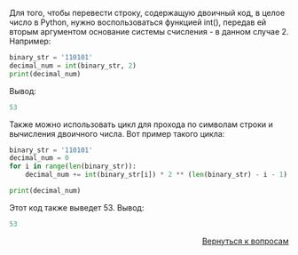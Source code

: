 Для того, чтобы перевести строку, содержащую двоичный код, в целое число в Python, нужно воспользоваться функцией int(),
передав ей вторым аргументом основание системы счисления - в данном случае 2. Например:

```python
binary_str = '110101'
decimal_num = int(binary_str, 2)
print(decimal_num)
```

Вывод:

```python
53
```

Также можно использовать цикл для прохода по символам строки и вычисления двоичного числа. Вот пример такого цикла:

```python
binary_str = '110101'
decimal_num = 0
for i in range(len(binary_str)):
    decimal_num += int(binary_str[i]) * 2 ** (len(binary_str) - i - 1)

print(decimal_num)
```

Этот код также выведет 53.
Вывод:

```python
53
```

<div align="right">

[Вернуться к вопросам](../Вопросы.md)

</div>
